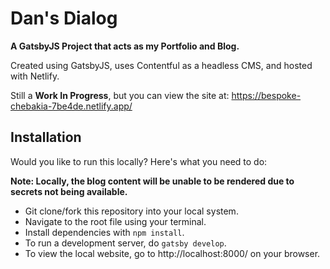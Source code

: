 # Dan's Dialog
**A GatsbyJS Project that acts as my Portfolio and Blog.**

Created using GatsbyJS, uses Contentful as a headless CMS, and hosted with Netlify.

Still a **Work In Progress**, but you can view the site at: https://bespoke-chebakia-7be4de.netlify.app/

## Installation

Would you like to run this locally? Here's what you need to do:

**Note: Locally, the blog content will be unable to be rendered due to secrets not being available.**
- Git clone/fork this repository into your local system.
- Navigate to the root file using your terminal.
- Install dependencies with ``npm install``.
- To run a development server, do ``gatsby develop``.
- To view the local website, go to http://localhost:8000/ on your browser.
